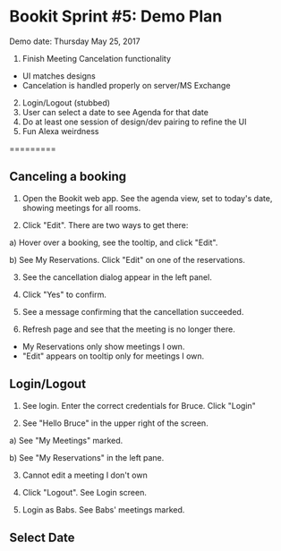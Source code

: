 # Bookit Sprint #5: Demo Plan

Demo date: Thursday May 25, 2017

1) Finish Meeting Cancelation functionality
  - UI matches designs
  - Cancelation is handled properly on server/MS Exchange
2) Login/Logout (stubbed)
3) User can select a date to see Agenda for that date
4) Do at least one session of design/dev pairing to refine the UI
5) Fun Alexa weirdness

=========

## Canceling a booking

1) Open the Bookit web app. See the agenda view, set to today's date, showing meetings for all rooms.

2) Click "Edit". There are two ways to get there:

a) Hover over a booking, see the tooltip, and click "Edit".

b) See My Reservations. Click "Edit" on one of the reservations.

3) See the cancellation dialog appear in the left panel.

4) Click "Yes" to confirm.

5) See a message confirming that the cancellation succeeded.

6) Refresh page and see that the meeting is no longer there.

* My Reservations only show meetings I own.
* "Edit" appears on tooltip only for meetings I own.

## Login/Logout
1) See login. Enter the correct credentials for Bruce. Click "Login"

2) See "Hello Bruce" in the upper right of the screen. 

a) See "My Meetings" marked.

b) See "My Reservations" in the left pane.

3) Cannot edit a meeting I don't own

4) Click "Logout". See Login screen.

5) Login as Babs. See Babs' meetings marked.

## Select Date
